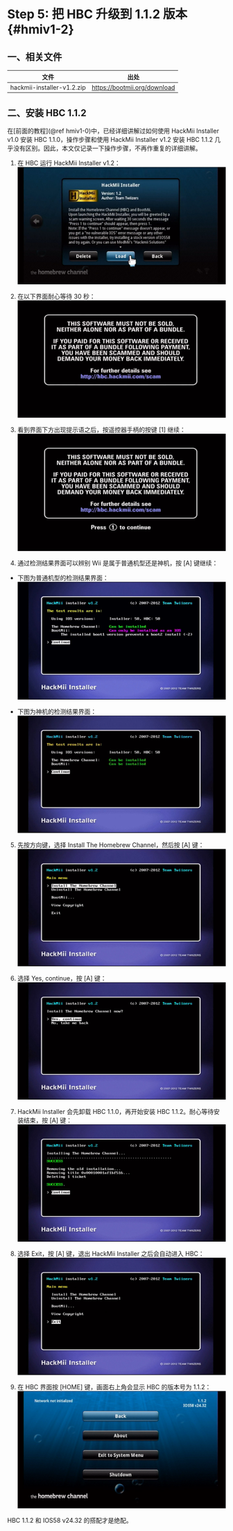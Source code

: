 # Step 5: 把 HBC 升级到 1.1.2 版本  {#hmiv1-2}


## 一、相关文件

| 文件 | 出处 |
| --- | --- |
| hackmii-installer-v1.2.zip | <https://bootmii.org/download> |


## 二、安装 HBC 1.1.2

在[前面的教程](@ref hmiv1-0)中，已经详细讲解过如何使用 HackMii Installer v1.0 安装 HBC 1.1.0，操作步骤和使用 HackMii Installer v1.2 安装 HBC 1.1.2 几乎没有区别。因此，本文仅记录一下操作步骤，不再作重复的详细讲解。

1. 在 HBC 运行 HackMii Installer v1.2：<br/>
  ![](./hmiv1.2.png)

2. 在以下界面耐心等待 30 秒：<br/>
  ![](./hmiv1.2-startup.png)

3. 看到界面下方出现提示语之后，按遥控器手柄的按键 [1] 继续：
  ![](./hmiv1.2-press-1-to-continue.png)

4. 通过检测结果界面可以辨别 Wii 是属于普通机型还是神机，按 [A] 键继续：
  - 下图为普通机型的检测结果界面：<br/>
    ![](./hmiv1.2-bootmii-as-ios-only.png)

  - 下图为神机的检测结果界面：<br/>
    ![](./hmiv1.2-bootmii-as-boot2.png)

5. 先按方向键，选择 Install The Homebrew Channel，然后按 [A] 键：<br/>
  ![](./hmiv1.2-install-hbc.png)

6. 选择 Yes, continue，按 [A] 键：<br/>
  ![](./hmiv1.2-yes-continue.png)

7. HackMii Installer 会先卸载 HBC 1.1.0，再开始安装 HBC 1.1.2。耐心等待安装结束，按 [A] 键：<br/>
  ![](./hmiv1.2-install-hbc-success.png)

8. 选择 Exit，按 [A] 键，退出 HackMii Installer 之后会自动进入 HBC：<br/>
  ![](./hmiv1.2-exit.png)

9. 在 HBC 界面按 [HOME] 键，画面右上角会显示 HBC 的版本号为 1.1.2：<br/>
  ![](./hmiv1.2-hbc-1.1.2.png)

HBC 1.1.2 和 IOS58 v24.32 的搭配才是绝配。

